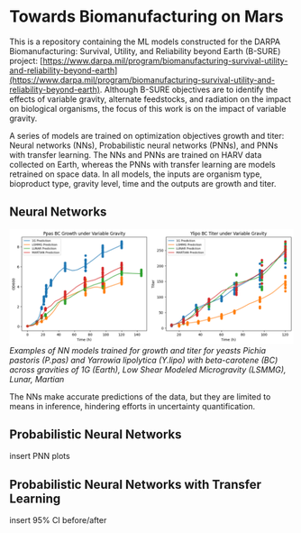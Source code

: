 # Towards Biomanufacturing on Mars
This is a repository containing the ML models constructed for the DARPA Biomanufacturing: Survival, Utility, and Reliability beyond Earth (B-SURE) project: [https://www.darpa.mil/program/biomanufacturing-survival-utility-and-reliability-beyond-earth](https://www.darpa.mil/program/biomanufacturing-survival-utility-and-reliability-beyond-earth). Although B-SURE objectives are to identify the effects of variable gravity, alternate feedstocks, and radiation on the impact on biological organisms, the focus of this work is on the impact of variable gravity.

A series of models are trained on optimization objectives growth and titer: Neural networks (NNs), Probabilistic neural networks (PNNs), and PNNs with transfer learning. The NNs and PNNs are trained on HARV data collected on Earth, whereas the PNNs with transfer learning are models retrained on space data. In all models, the inputs are organism type, bioproduct type, gravity level, time and the outputs are growth and titer.

## Neural Networks
![NN_growth_titer_example](./figures/NN_growth_titer.png)
*Examples of NN models trained for growth and titer for yeasts Pichia pastoris (P.pas) and Yarrowia lipolytica (Y.lipo) with beta-carotene (BC) across gravities of 1G (Earth), Low Shear Modeled Microgravity (LSMMG), Lunar, Martian*

The NNs make accurate predictions of the data, but they are limited to means in inference, hindering efforts in uncertainty quantification.

## Probabilistic Neural Networks
insert PNN plots

## Probabilistic Neural Networks with Transfer Learning
insert 95% CI before/after
